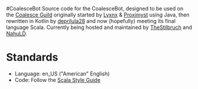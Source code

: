 #CoalesceBot
Source code for the CoalesceBot, designed to be used on the [Coalesce Guild](https://goo.gl/Hg8xW9) originally started by [Lyxnx](https://github.com/Lyxnx) & [Proximyst](https://github.com/Proximyst) using Java,
then rewritten in Kotlin by [deprilula28](https://github.com/deprilula28) and now (hopefully) meeting its final language Scala.
Currently being hosted and maintained by [TheStilbruch](https://github.com/TheStilbruch) and [NahuLD](https://github.com/NahuLD).

# Standards
- Language: en_US ("American" English)
- Code: Follow the [Scala Style Guide](https://docs.scala-lang.org/style/)